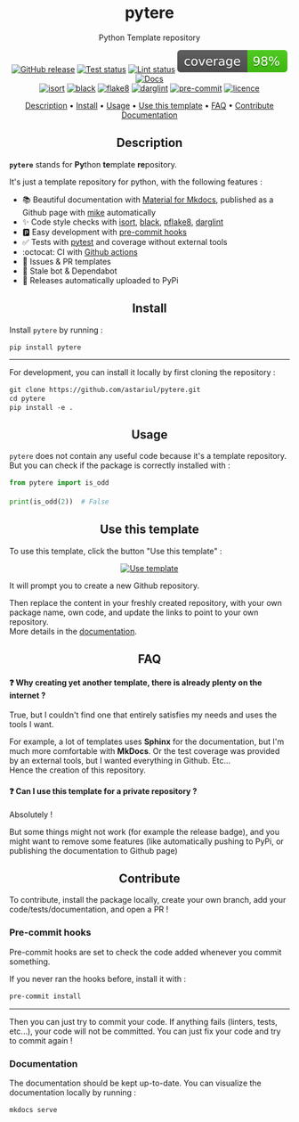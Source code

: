 <h1 align="center">pytere</h1>
<p align="center">
Python Template repository
</p>

<p align="center">
    <a href="https://github.com/astariul/pytere/releases"><img src="https://img.shields.io/github/release/astariul/pytere.svg" alt="GitHub release" /></a>
    <a href="https://github.com/astariul/pytere/actions/workflows/pytest.yaml"><img src="https://github.com/astariul/pytere/actions/workflows/pytest.yaml/badge.svg" alt="Test status" /></a>
    <a href="https://github.com/astariul/pytere/actions/workflows/lint.yaml"><img src="https://github.com/astariul/pytere/actions/workflows/lint.yaml/badge.svg" alt="Lint status" /></a>
    <img src=".github/badges/coverage.svg" alt="Coverage status" />
    <a href="https://astariul.github.io/pytere"><img src="https://img.shields.io/website?down_message=failing&label=docs&up_color=green&up_message=passing&url=https%3A%2F%2Fastariul.github.io%2Fpytere" alt="Docs" /></a>
    <br>
    <a href="https://pycqa.github.io/isort/"><img src="https://img.shields.io/badge/%20imports-isort-%231674b1?style=flat" alt="isort" /></a>
    <a href="https://github.com/psf/black"><img src="https://img.shields.io/badge/code%20style-black-000000.svg" alt="black" /></a>
    <a href="https://github.com/PyCQA/flake8"><img src="https://img.shields.io/badge/code%20style-flake8-blue" alt="flake8" /></a>
    <a href="https://github.com/terrencepreilly/darglint"><img src="https://img.shields.io/badge/docstrings-darglint-blue" alt="darglint" /></a>
    <a href="https://github.com/pre-commit/pre-commit"><img src="https://img.shields.io/badge/pre--commit-enabled-brightgreen?logo=pre-commit&logoColor=white" alt="pre-commit"></a>
    <a href="https://github.com/astariul/pytere/blob/main/LICENSE"><img src="https://img.shields.io/badge/License-MIT-yellow.svg" alt="licence" /></a>
</p>

<p align="center">
  <a href="#description">Description</a> •
  <a href="#install">Install</a> •
  <a href="#usage">Usage</a> •
  <a href="#use-this-template">Use this template</a> •
  <a href="#faq">FAQ</a> •
  <a href="#contribute">Contribute</a>
  <br>
  <a href="https://astariul.github.io/pytere/" target="_blank">Documentation</a>
</p>


<h2 align="center">Description</h2>

**`pytere`** stands for **Py**thon **te**mplate **re**pository.

It's just a template repository for python, with the following features :

* 📚 Beautiful documentation with [Material for Mkdocs](https://squidfunk.github.io/mkdocs-material/), published as a Github page with [mike](https://github.com/jimporter/mike) automatically
* ✨ Code style checks with [isort](https://github.com/PyCQA/isort), [black](https://github.com/psf/black), [pflake8](https://github.com/csachs/pyproject-flake8), [darglint](https://github.com/terrencepreilly/darglint)
* 🅿️ Easy development with [pre-commit hooks](https://pre-commit.com/)
* ✅ Tests with [pytest](https://docs.pytest.org/) and coverage without external tools
* :octocat: CI with [Github actions](https://github.com/features/actions)
* 📝 Issues & PR templates
* 🤖 Stale bot & Dependabot
* 🚀 Releases automatically uploaded to PyPi


<h2 align="center">Install</h2>

Install `pytere` by running :


```
pip install pytere
```

---

For development, you can install it locally by first cloning the repository :

```
git clone https://github.com/astariul/pytere.git
cd pytere
pip install -e .
```


<h2 align="center">Usage</h2>

`pytere` does not contain any useful code because it's a template repository.  
But you can check if the package is correctly installed with :

```python
from pytere import is_odd

print(is_odd(2))  # False
```


<h2 align="center">Use this template</h2>

To use this template, click the button "Use this template" :

<p align="center">
  <a href="https://github.com/astariul/pytere/generate"><img src="https://img.shields.io/badge/%20-Use%20this%20template-green?style=for-the-badge&color=347d39" alt="Use template" /></a>
</p>

It will prompt you to create a new Github repository.

Then replace the content  in your freshly created repository, with your own package name, own code, and update the links to point to your own repository.  
More details in the [documentation](https://astariul.github.io/pytere/usage).


<h2 align="center">FAQ</h2>

#### ❓ **Why creating yet another template, there is already plenty on the internet ?**

True, but I couldn't find one that entirely satisfies my needs and uses
the tools I want.

For example, a lot of templates uses **Sphinx** for the documentation, but I'm much more comfortable with **MkDocs**. Or the test coverage was provided by an external tools, but I wanted everything in Github. Etc...  
Hence the creation of this repository.

#### ❓ **Can I use this template for a private repository ?**

Absolutely !

But some things might not work (for example the release badge), and you might want to remove some features (like automatically pushing to PyPi, or publishing the documentation to Github page)

<h2 align="center">Contribute</h2>

To contribute, install the package locally, create your own branch, add your code/tests/documentation, and open a PR !

### Pre-commit hooks

Pre-commit hooks are set to check the code added whenever you commit something.

If you never ran the hooks before, install it with :

```bash
pre-commit install
```

---

Then you can just try to commit your code. If anything fails (linters, tests, etc...), your code will not be committed. You can just fix your code and try to commit again !

### Documentation

The documentation should be kept up-to-date. You can visualize the documentation locally by running :

```bash
mkdocs serve
```
